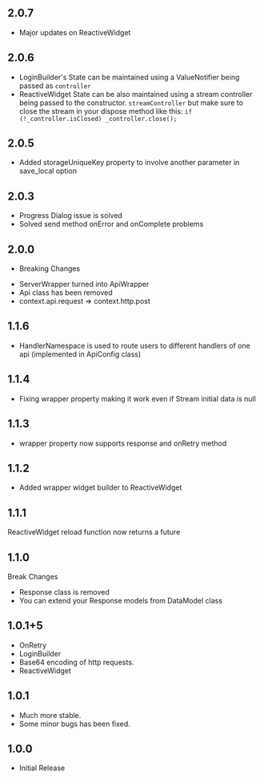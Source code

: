 ## 2.0.7

* Major updates on ReactiveWidget

## 2.0.6

* LoginBuilder's State can be maintained using a ValueNotifier being passed as `controller`
* ReactiveWidget State can be also maintained using a stream controller being passed to the
  constructor. `streamController` but make sure to close the stream in your dispose method like
  this:
  ```if (!_controller.isClosed) _controller.close();```

## 2.0.5

* Added storageUniqueKey property to involve another parameter in save_local option

## 2.0.3

* Progress Dialog issue is solved
* Solved send method onError and onComplete problems

## 2.0.0

* Breaking Changes

- ServerWrapper turned into ApiWrapper
- Api class has been removed
- context.api.request => context.http.post

## 1.1.6

* HandlerNamespace is used to route users to different handlers of one api (implemented in ApiConfig
  class)

## 1.1.4

* Fixing wrapper property making it work even if Stream initial data is null

## 1.1.3

* wrapper property now supports response and onRetry method

## 1.1.2

* Added wrapper widget builder to ReactiveWidget

## 1.1.1

ReactiveWidget reload function now returns a future

## 1.1.0

Break Changes

* Response class is removed
* You can extend your Response models from DataModel class

## 1.0.1+5

* OnRetry
* LoginBuilder
* Base64 encoding of http requests.
* ReactiveWidget

## 1.0.1

* Much more stable.
* Some minor bugs has been fixed.

## 1.0.0

* Initial Release